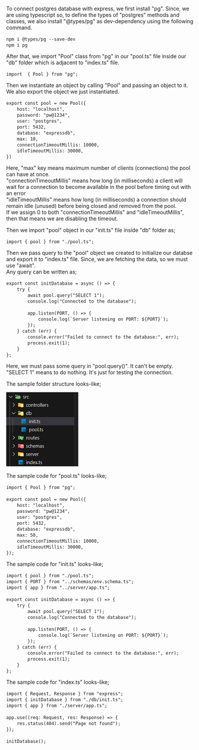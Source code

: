 To connect postgres database with express, we first install "pg". Since, we are using typescript so, to define the types of "postgres" methods and classes, we also install "@types/pg" as dev-dependency using the following command.

```
npm i @types/pg --save-dev
npm i pg
```

After that, we import "Pool" class from "pg" in our "pool.ts" file inside our "db" folder which is adjacent to "index.ts" file.

```
import  { Pool } from "pg";
```

Then we instantiate an object by calling "Pool" and passing an object to it. We also export the object we just instantiated.

```
export const pool = new Pool({
    host: "localhost",
    password: "pw@1234",
    user: "postgres",
    port: 5432,
    database: "expressdb",
    max: 10,
    connectionTimeoutMillis: 10000,
    idleTimeoutMillis: 30000,
})
```

Here, "max" key means maximum number of clients (connections) the pool can have at once.
<br> "connectionTimeoutMillis" means how long (in milliseconds) a client will wait for a connection to become available in the pool before timing out with an error
<br> "idleTimeoutMillis" means how long (in milliseconds) a connection should remain idle (unused) before being closed and removed from the pool.
<br> If we assign 0 to both "connectionTimeoutMillis" and "idleTimeoutMillis", then that means we are disabling the timeout.

Then we import "pool" object in our "init.ts" file inside "db" folder as;

```
import { pool } from "./pool.ts";
```

Then we pass query to the "pool" object we created to initialize our databse and export it to "index.ts" file. Since, we are fetching the data, so we must use "await".
<br> Any query can be written as;

```
export const initDatabase = async () => {
    try {
        await pool.query("SELECT 1");
        console.log("Connected to the database");

        app.listen(PORT, () => {
            console.log(`Server listening on PORT: ${PORT}`);
        });
    } catch (err) {
        console.error("Failed to connect to the database:", err);
        process.exit(1);
    }
};
```

Here, we must pass some query in "pool.query()". It can't be empty. "SELECT 1" means to do nothing. It's just for testing the connection.

The sample folder structure looks-like;

![db-connection](../images/db-connection.png)

The sample code for "pool.ts" looks-like;

```
import { Pool } from "pg";

export const pool = new Pool({
    host: "localhost",
    password: "pw@1234",
    user: "postgres",
    port: 5432,
    database: "expressdb",
    max: 50,
    connectionTimeoutMillis: 10000,
    idleTimeoutMillis: 30000,
});
```

The sample code for "init.ts" looks-like;

```
import { pool } from "./pool.ts";
import { PORT } from "../schemas/env.schema.ts";
import { app } from "../server/app.ts";

export const initDatabase = async () => {
    try {
        await pool.query("SELECT 1");
        console.log("Connected to the database");

        app.listen(PORT, () => {
            console.log(`Server listening on PORT: ${PORT}`);
        });
    } catch (err) {
        console.error("Failed to connect to the database:", err);
        process.exit(1);
    }
};
```

The sample code for "index.ts" looks-like;

```
import { Request, Response } from "express";
import { initDatabase } from "./db/init.ts";
import { app } from "./server/app.ts";

app.use((req: Request, res: Response) => {
    res.status(404).send("Page not found");
});

initDatabase();
```
